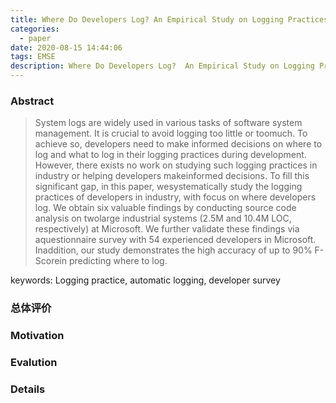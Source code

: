 ```yaml
---
title: Where Do Developers Log? An Empirical Study on Logging Practices in Industry
categories:
  - paper
date: 2020-08-15 14:44:06
tags: EMSE
description: Where Do Developers Log?  An Empirical Study on Logging Practices in Industry
---
```


### Abstract
> System logs are widely used in various tasks of software system management. It is crucial to avoid logging too little or toomuch. To achieve so, developers need to make informed decisions on where to log and what to log in their logging practices during development. However, there exists no work on studying such logging practices in industry or helping developers makeinformed decisions. To fill this significant gap, in this paper, wesystematically study the logging practices of developers in industry, with focus on where developers log. We obtain six valuable findings by conducting source code analysis on twolarge industrial systems (2.5M and 10.4M LOC, respectively) at Microsoft. We further validate these findings via aquestionnaire survey with 54 experienced developers in Microsoft. Inaddition, our study demonstrates the high accuracy of up to 90% F-Scorein predicting where to log.

keywords: Logging practice, automatic logging, developer survey


### 总体评价

### Motivation

### Evalution

### Details
